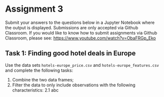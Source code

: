 # Assignment 3
Submit your answers to the questions below in a Jupyter Notebook where the output is displayed. Submissions are only accepted via Github Classroom. If you would like to know how to submit assignments via Github Classroom, please see: https://www.youtube.com/watch?v=ObaFRGp_Eko


## Task 1: Finding good hotel deals in Europe
Use the data sets `hotels-europe_price.csv` and `hotels-europe_features.csv` and complete the following tasks:

1. Combine the two data frames;
2. Filter the data to only include observations with the following characteristics:
2.1 abc

